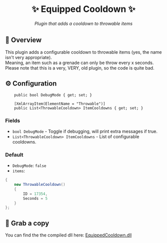 <h1 align="center">✨ Equipped Cooldown ✨</h1>

<h6 align="center"><em>Plugin that adds a cooldown to throwable items</em></h6>

## 📝 Overview
This plugin adds a configurable cooldown to throwable items (yes, the name isn't very appropriate).
<br>
Meaning, an item such as a grenade can only be throw every x seconds.
<br>
Please note that this is a very, VERY, old plugin, so the code is quite bad.

## ⚙ Configuration
        public bool DebugMode { get; set; }

        [XmlArrayItem(ElementName = "Throwable")]
        public List<ThrowableCooldown> ItemCooldowns { get; set; }
### Fields
- `bool DebugMode` - Toggle if debugging, will print extra messages if true.
- `List<ThrowableCooldown> ItemCooldowns` - List of configurable cooldowns.

### Default
- `DebugMode`: `false`
- `items`:
```c#
{
	new ThrowableCooldown()
	{
		ID = 17354,
		Seconds = 5
	}
};
```

## 💾 Grab a copy
You can find the the compiled dll here: [EquippedCooldown.dll](../Plugins/EquippedCooldown/bin/EquipedCooldown.dll)
